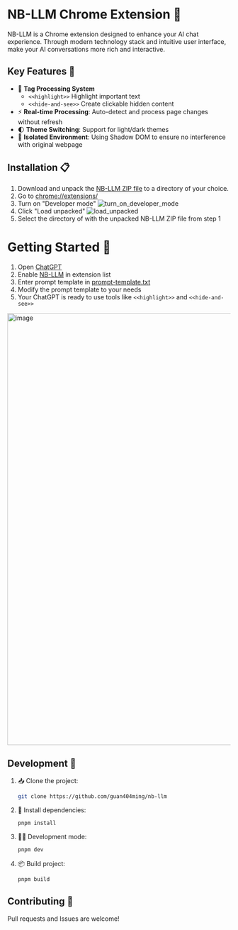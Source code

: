 # NB-LLM Chrome Extension 🚀

NB-LLM is a Chrome extension designed to enhance your AI chat experience. Through modern technology stack and intuitive user interface, make your AI conversations more rich and interactive.

## Key Features 🎯
- 🎨 **Tag Processing System**
  - `<<highlight>>` Highlight important text
  - `<<hide-and-see>>` Create clickable hidden content
- ⚡ **Real-time Processing**: Auto-detect and process page changes without refresh
- 🌓 **Theme Switching**: Support for light/dark themes
- 🎯 **Isolated Environment**: Using Shadow DOM to ensure no interference with original webpage

## Installation 📋

1. Download and unpack the [NB-LLM ZIP file](https://github.com/guan404ming/nb-llm/releases/tag/alpha) to a directory of your choice.
2. Go to [chrome://extensions/](chrome://extensions/)
3. Turn on "Developer mode"
   ![turn_on_developer_mode](https://github.com/user-attachments/assets/69d3733c-1e5f-4756-879f-3f44e135cc6d)
4. Click "Load unpacked"
   ![load_unpacked](https://github.com/user-attachments/assets/aadfd844-bba9-4ca0-8c02-1538cf062d26)
5. Select the directory of with the unpacked NB-LLM ZIP file from step 1


# Getting Started 🚀
1. Open [ChatGPT](https://chatgpt.com)
2. Enable [NB-LLM](chrome://extensions/) in extension list
3. Enter prompt template in [prompt-template.txt](prompt-template.txt)
4. Modify the prompt template to your needs
5. Your ChatGPT is ready to use tools like `<<highlight>>` and `<<hide-and-see>>`
<img width="974" alt="image" src="https://github.com/user-attachments/assets/81ff7cf9-b425-4953-9bf1-81f8b5a2aa96" />


## Development 🚀
1. 📥 Clone the project:
   ```bash
   git clone https://github.com/guan404ming/nb-llm
   ```

2. 🔧 Install dependencies:
   ```bash
   pnpm install
   ```

3. 🏃‍♂️ Development mode:
   ```bash
   pnpm dev
   ```

4. 📦 Build project:
   ```bash
   pnpm build
   ```

## Contributing 🤝
Pull requests and Issues are welcome!

